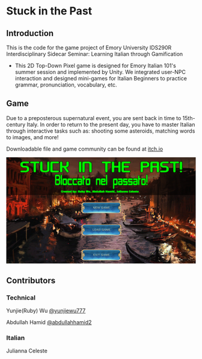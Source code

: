 # Stuck in the Past

## Introduction

This is the code for the game project of Emory University IDS290R Interdisciplinary Sidecar Seminar: Learning Italian through Gamification

- This 2D Top-Down Pixel game is designed for Emory Italian 101's summer session and implemented by Unity. We integrated user-NPC interaction and designed mini-games for Italian Beginners to practice grammar, pronunciation, vocabulary, etc.



## Game

Due to a preposterous supernatural event,  you are sent back in time to 15th-century Italy.  In order to return to the present day, you have to master Italian through interactive tasks such as: shooting some asteroids, matching words to images, and more!

Downloadable file and game community can be found at [itch.io](https://yunjiewu777.itch.io/stuckinthepast)

![alt text](https://github.com/yunjiewu777/Stuck-In-The-Past/blob/main/IDS290R/SITP.png?raw=true)


## Contributors

### Technical

Yunjie(Ruby) Wu [@yunjiewu777](https://github.com/yunjiewu777)

Abdullah Hamid [@abdullahhamid2](https://github.com/abdullahhamid2)

### Italian 

Julianna Celeste


